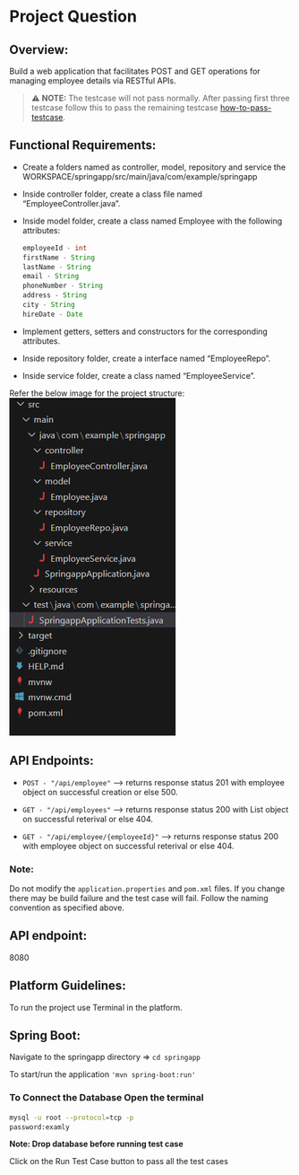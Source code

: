 # Project Question

## Overview:

Build a web application that facilitates POST and GET operations for managing employee details via RESTful APIs.

> ⚠️ **NOTE:** The testcase will not pass normally. After passing first three testcase follow this to pass the remaining testcase [how-to-pass-testcase](how-to-pass-testcase.md).

## Functional Requirements:

- Create a folders named as controller, model, repository and service the WORKSPACE/springapp/src/main/java/com/example/springapp

- Inside controller folder, create a class file named “EmployeeController.java”.

- Inside model folder, create a class named Employee with the following attributes:

  ```java
  employeeId - int
  firstName - String
  lastName - String
  email - String
  phoneNumber - String
  address - String
  city - String
  hireDate - Date
  ```

- Implement getters, setters and constructors for the corresponding attributes.

- Inside repository folder, create a interface named “EmployeeRepo”.

- Inside service folder, create a class named “EmployeeService”.

Refer the below image for the project structure:
![alt text](image.png)

## API Endpoints:

- `POST - "/api/employee"` --> returns response status 201 with employee object on successful creation or else 500.

- `GET - "/api/employees"` --> returns response status 200 with List <Employee > object on successful reterival or else 404.

- `GET - "/api/employee/{employeeId}"` --> returns response status 200 with employee object on successful reterival or else 404.

### Note:

Do not modify the `application.properties` and `pom.xml` files. If you change there may be build failure and the test case will fail. Follow the naming convention as specified above.

## API endpoint:

8080

## Platform Guidelines:

To run the project use Terminal in the platform.

## Spring Boot:

Navigate to the springapp directory => `cd springapp`

To start/run the application `'mvn spring-boot:run'`

### To Connect the Database Open the terminal

```sh
mysql -u root --protocol=tcp -p
password:examly
```

**Note: Drop database before running test case**

Click on the Run Test Case button to pass all the test cases
